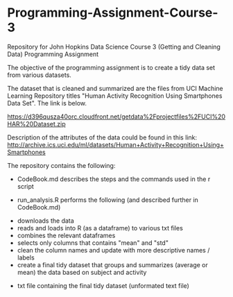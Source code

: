 # Programming-Assignment-Course-3
Repository for John Hopkins Data Science Course 3 (Getting and Cleaning Data) Programming Assignment

The objective of the programming assignment is to create a tidy data set from various datasets.

The dataset that is cleaned and summarized are the files from UCI Machine Learning Repository titles "Human Activity Recognition Using Smartphones Data Set". The link is below.

https://d396qusza40orc.cloudfront.net/getdata%2Fprojectfiles%2FUCI%20HAR%20Dataset.zip  


Description of the attributes of the data could be found in this link:
http://archive.ics.uci.edu/ml/datasets/Human+Activity+Recognition+Using+Smartphones 


The repository contains the following:

* CodeBook.md describes the steps and the commands used in the r script

* run_analysis.R performs the following (and described further in CodeBook.md)
+ downloads the data
+ reads and loads into R (as a dataframe) to various txt files
+ combines the relevant dataframes
+ selects only columns that contains "mean" and "std"
+ clean the column names and update with more descriptive names / labels
+ create a final tidy dataset that groups and summarizes (average or mean) the data based on subject and activity

*  txt file containing the final tidy dataset (unformated text file)


